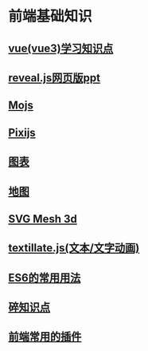 # 前端基础知识
## [vue(vue3)学习知识点](/vue3-knowledge/)
## [reveal.js网页版ppt](/Webversion/)
## [Mojs](/mojs/)
## [Pixijs](/PIxijs/)
## [图表](/Echarts/)
## [地图](/Map/)
## [SVG Mesh 3d](/svg-mesh-3d/)
## [textillate.js(文本/文字动画)](/textillatejs/)
## [ES6的常用用法](/ES6/)
## [碎知识点](/Brokenknowledge/)
## [前端常用的插件](/signature/)
